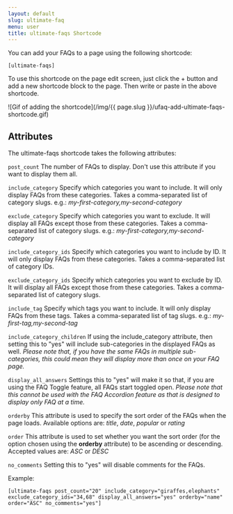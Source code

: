 ```yaml
---
layout: default
slug: ultimate-faq
menu: user
title: ultimate-faqs Shortcode
---
```

You can add your FAQs to a page using the following shortcode:

`[ultimate-faqs]`

To use this shortcode on the page edit screen, just click the + button and add a new shortcode block to the page. Then write or paste in the above shortcode.

![Gif of adding the shortcode](/img/{{ page.slug }}/ufaq-add-ultimate-faqs-shortcode.gif)

## Attributes

The ultimate-faqs shortcode takes the following attributes:

`post_count` The number of FAQs to display. Don't use this attribute if you want to display them all.

`include_category` Specify which categories you want to include. It will only display FAQs from these categories. Takes a comma-separated list of category slugs. e.g.: *my-first-category,my-second-category*

`exclude_category` Specify which categories you want to exclude. It will display all FAQs except those from these categories. Takes a comma-separated list of category slugs. e.g.: *my-first-category,my-second-category*

`include_category_ids` Specify which categories you want to include by ID. It will only display FAQs from these categories. Takes a comma-separated list of category IDs.

`exclude_category_ids` Specify which categories you want to exclude by ID. It will display all FAQs except those from these categories. Takes a comma-separated list of category slugs.

`include_tag` Specify which tags you want to include. It will only display FAQs from these tags. Takes a comma-separated list of tag slugs. e.g.: *my-first-tag,my-second-tag*

`include_category_children` If using the include_category attribute, then setting this to "yes" will include sub-categories in the displayed FAQs as well. *Please note that, if you have the same FAQs in multiple sub-categories, this could mean they will display more than once on your FAQ page.*

`display_all_answers` Settings this to "yes" will make it so that, if you are using the FAQ Toggle feature, all FAQs start toggled open. *Please note that this cannot be used with the FAQ Accordion feature as that is designed to display only FAQ at a time.*

`orderby` This attribute is used to specify the sort order of the FAQs when the page loads. Available options are: *title*, *date*, *popular* or *rating*

`order` This attribute is used to set whether you want the sort order (for the option chosen using the **orderby** attribute) to be ascending or descending. Accepted values are: *ASC* or *DESC*

`no_comments` Setting this to "yes" will disable comments for the FAQs.

Example:

`[ultimate-faqs post_count="20" include_category="giraffes,elephants" exclude_category_ids="34,68" display_all_answers="yes" orderby="name" order="ASC" no_comments="yes"]`
